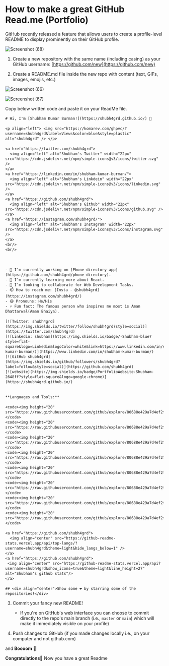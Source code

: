 # How to make a great GitHub Read.me (Portfolio)

GitHub recently released a feature that allows users to create a profile-level README to display prominently on their GitHub profile.

![Screenshot (68)](https://user-images.githubusercontent.com/71748600/104558442-cd8ba280-5668-11eb-8716-347bc1c1ca9b.png)

1.  Create a new repository with the same name (including casing) as your GitHub username:  [https://github.com/new](https://github.com/new)
    
2.  Create a README.md file inside the new repo with content (text, GIFs, images, emojis, etc.)
    

![Screenshot (66)](https://user-images.githubusercontent.com/71748600/104558451-d3818380-5668-11eb-8d2a-f69a3a5f4dbb.png)

![Screenshot (67)](https://user-images.githubusercontent.com/71748600/104558447-d11f2980-5668-11eb-8f9f-a125562fab21.png)


 Copy below written code and paste it on your ReadMe file. 
        
    # Hi, I'm [Shubham Kumar Burman!](https://shubh4grd.github.io/) 👋
    
    <p align="left"> <img src="https://komarev.com/ghpvc/?username=shubh4grd&label=Views&color=blue&style=plastic" alt="shubh4grd" /> </p>
    
    <a href="https://twitter.com/shubh4grd">
      <img align="left" alt="Shubham's Twitter" width="22px" src="https://cdn.jsdelivr.net/npm/simple-icons@v3/icons/twitter.svg" />
    </a>
    <a href="https://linkedin.com/in/shubham-kumar-burman/">
      <img align="left" alt="Shubham's Linkdein" width="22px" src="https://cdn.jsdelivr.net/npm/simple-icons@v3/icons/linkedin.svg" />
    </a>
    <a href="https://github.com/shubh4grd">
      <img align="left" alt="Shubham's Github" width="22px" src="https://cdn.jsdelivr.net/npm/simple-icons@v3/icons/github.svg" />
    </a>
    <a href="https://instagram.com/shubh4grd/">
      <img align="left" alt="Shubham's Instagram" width="22px" src="https://cdn.jsdelivr.net/npm/simple-icons@v3/icons/instagram.svg" />
    </a>
    <br/>
    <br/>
    
    
    
    - 🔭 I’m currently working on [Phone-directory app](https://github.com/shubh4grd/phone-directory).
    - 🌱 I’m currently learning more about React.
    - 👯 I’m looking to collaborate for Web Development Tasks.
    - 📫 How to reach me: [Insta - @shubh4grd](https://instagram.com/shubh4grd/)
    - 😄 Pronouns: He/His
    - ⚡ Fun fact: The famous person who inspires me most is Aman Dhattarwal(Aman Bhaiya).
    
    [![Twitter: shubh4grd](https://img.shields.io/twitter/follow/shubh4grd?style=social)](https://twitter.com/shubh4grd)
    [![Linkedin: shubham](https://img.shields.io/badge/-Shubham-blue?style=flat-square&logo=Linkedin&logoColor=white&link=https://www.linkedin.com/in/shubham-kumar-burman/)](https://www.linkedin.com/in/shubham-kumar-burman/)
    [![GitHub shubh4grd](https://img.shields.io/github/followers/shubh4grd?label=follow&style=social)](https://github.com/shubh4grd)
    [![website](https://img.shields.io/badge/PortfolioWebsite-Shubham-2648ff?style=flat-square&logo=google-chrome)](https://shubh4grd.github.io/)
    
    
    **Languages and Tools:**  
    
    <code><img height="20" src="https://raw.githubusercontent.com/github/explore/80688e429a7d4ef2fca1e82350fe8e3517d3494d/topics/html/html.png"></code>
    <code><img height="20" src="https://raw.githubusercontent.com/github/explore/80688e429a7d4ef2fca1e82350fe8e3517d3494d/topics/css/css.png"></code>
    <code><img height="20" src="https://raw.githubusercontent.com/github/explore/80688e429a7d4ef2fca1e82350fe8e3517d3494d/topics/javascript/javascript.png"></code>
    <code><img height="20" src="https://raw.githubusercontent.com/github/explore/80688e429a7d4ef2fca1e82350fe8e3517d3494d/topics/react/react.png"></code> 
    <code><img height="20" src="https://raw.githubusercontent.com/github/explore/80688e429a7d4ef2fca1e82350fe8e3517d3494d/topics/bootstrap/bootstrap.png"></code>
    <code><img height="20" src="https://raw.githubusercontent.com/github/explore/80688e429a7d4ef2fca1e82350fe8e3517d3494d/topics/c/c.png"></code>
    <code><img height="20" src="https://raw.githubusercontent.com/github/explore/80688e429a7d4ef2fca1e82350fe8e3517d3494d/topics/php/php.png"></code> 
    <code><img height="20" src="https://raw.githubusercontent.com/github/explore/80688e429a7d4ef2fca1e82350fe8e3517d3494d/topics/python/python.png"></code>
    
    <a href="https://github.com/shubh4grd">
      <img align="center" src="https://github-readme-stats.vercel.app/api/top-langs/?username=shubh4grd&theme=light&hide_langs_below=1" />
    </a>
    <a href="https://github.com/shubh4grd">
     <img align="center" src="https://github-readme-stats.vercel.app/api?username=shubh4grd&show_icons=true&theme=light&line_height=27" alt="Shubham's github stats"/>
    </a>
    
    ## <div align="center">Show some ❤️ by starring some of the repositories!</div>

3.  Commit your fancy new README!
    
    -   If you're on GitHub's web interface you can choose to commit directly to the repo's main branch (i.e.,  `master`  or  `main`) which will make it immediately visible on your profile)
4.  Push changes to GitHub (if you made changes locally i.e., on your computer and not github.com)

and **Boooom** 🎇

 **Congratulations🎉**
Now you have a great Readme
    




